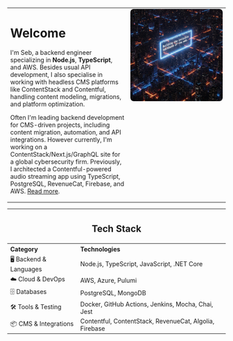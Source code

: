 <div align="center">
  <table width="100%">
    <tr>
      <td valign="top" width="55%">
        <h1 align="left">Welcome</h1>
        <p>
          I'm Seb, a backend engineer specializing in <b>Node.js</b>, <b>TypeScript</b>, and AWS. Besides usual API development, I also specialise in working with headless CMS platforms like ContentStack and Contentful, handling content modeling, migrations, and platform optimization.
        </p>
        <p>
          Often I'm leading backend development for CMS-driven projects, including content migration, automation, and API integrations. However currently, I'm working on a ContentStack/Next.js/GraphQL site for a global cybersecurity firm. Previously, I architected a Contentful-powered audio streaming app using TypeScript, PostgreSQL, RevenueCat, Firebase, and AWS.
          <a href="https://www.strv.com/blog/building-a-contentful-driven-audio-streaming-app-engineering-product" target="_blank">Read more</a>.
        </p>
      </td>
      <td valign="top" align="right" width="100%">
        <img src="./assets/building.jpg" width="100%" style="max-width:320px; border-radius:8px;" alt="Building" />
      </td>
    </tr>
  </table>
  <table border="0" cellpadding="8" cellspacing="0" width="100%" align="center">
    <tr>
      <th align="center" colspan="2" style="text-align:center;"><h2>Tech Stack</h2></th>
    </tr>
    <tr>
      <th align="left">Category</th>
      <th align="left">Technologies</th>
    </tr>
    <tr>
      <td>🖥️ Backend &amp; Languages</td>
      <td>Node.js, TypeScript, JavaScript, .NET Core</td>
    </tr>
    <tr>
      <td>☁️ Cloud &amp; DevOps</td>
      <td>AWS, Azure, Pulumi</td>
    </tr>
    <tr>
      <td>🗄️ Databases</td>
      <td>PostgreSQL, MongoDB</td>
    </tr>
    <tr>
      <td>🛠️ Tools &amp; Testing</td>
      <td>Docker, GitHub Actions, Jenkins, Mocha, Chai, Jest</td>
    </tr>
    <tr>
      <td>📦 CMS &amp; Integrations</td>
      <td>Contentful, ContentStack, RevenueCat, Algolia, Firebase</td>
    </tr>
  </table>
</div>
